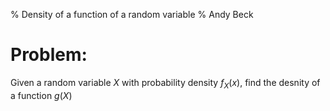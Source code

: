 % Density of a function of a random variable
% Andy Beck

# Problem:

Given a random variable $X$ with probability density $f_X(x)$, find the desnity of a function $g(X)$ 
